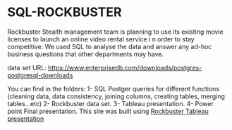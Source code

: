 # SQL-ROCKBUSTER
Rockbuster Stealth management team is planning to use its existing movie licenses to
launch an online video rental service i n order to stay competitive. We used SQL to analyse the data and answer any ad-hoc business questions that other departments may have.

data set URL: https://www.enterprisedb.com/downloads/postgres-postgresql-downloads 

You can find in the folders:
1- SQL Postger queries for different functions (cleaning data, data consistency, joining columns, creating tables, merging tables…etc)
2- Rockbuster data set.
3- Tableau presentation. 
4- Power point Final presentation.
This site was built using [Rockbuster Tableau presentation](https://public.tableau.com/app/profile/ghaleb.ju/viz/presentation-Ruckbuster3last/Story1?publish=yes)

